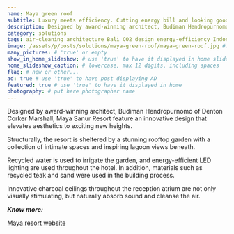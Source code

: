 ```yaml
---
name: Maya green roof
subtitle: Luxury meets efficiency. Cutting energy bill and looking good in Sanur, Bali.
description: Designed by award-winning architect, Budiman Hendropurnomo of Denton Corker Marshall, Maya new Sanur Resort in Bali features an innovative design that elevates aesthetics to exciting new heights. Structurally, the resort is sheltered by a stunning rooftop garden with a collection of intimate spaces and inspiring lagoon views beneath.
category: solutions
tags: air-cleaning architecture Bali CO2 design energy-efficiency Indonesia
image: /assets/p/posts/solutions/maya-green-roof/maya-green-roof.jpg #for OG and twitter cards
many_pictures: # 'true' or empty
show_in_home_slideshow: # use 'true' to have it displayed in home slideshow
home_slideshow_caption: # lowercase, max 12 digits, including spaces
flag: # new or other...
ad: true # use 'true' to have post displaying AD
featured: true # use 'true' to have it displayed in home
photography: # put here photographer name
---
```

Designed by award-winning architect, Budiman Hendropurnomo of Denton Corker Marshall, Maya Sanur Resort feature an innovative design that elevates aesthetics to exciting new heights.

Structurally, the resort is sheltered by a stunning rooftop garden with a collection of intimate spaces and inspiring lagoon views beneath.

Recycled water is used to irrigate the garden, and energy-efficient LED lighting are used throughout the hotel. In addition, materials such as recycled teak and sand were used in the building process.

Innovative charcoal ceilings throughout the reception atrium are not only visually stimulating, but naturally absorb sound and cleanse the air.


**_Know more:_**

[Maya resort website](http://www.mayaresorts.com/sanur)
